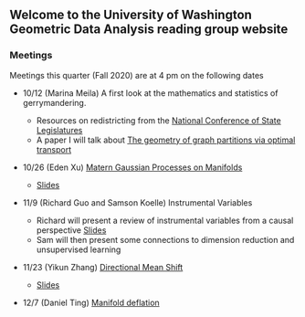 ## Welcome to the University of Washington Geometric Data Analysis reading group website


### Meetings

Meetings this quarter (Fall 2020) are at 4 pm on the following dates

- 10/12 (Marina Meila) A first look at the mathematics and statistics of gerrymandering.
  * Resources on redistricting from the [National Conference of State Legislatures](https://www.ncsl.org/research/redistricting/redistricting-criteria.aspx)
  * A paper I will talk about [The geometry of graph partitions via optimal transport](https://arxiv.org/pdf/1910.09618.pdf)

- 10/26 (Eden Xu) [Matern Gaussian Processes on Manifolds](https://arxiv.org/abs/2006.10160)
  * <a href="Gaussian_process_on_non_Euclidean_Domain.pdf">Slides</a>
  
- 11/9 (Richard Guo and Samson Koelle) Instrumental Variables
  * Richard will present a review of instrumental variables from a causal perspective <a href="slides-IV.pdf">Slides</a>
  * Sam will then present some connections to dimension reduction and unsupervised learning
 
- 11/23 (Yikun Zhang) <a href="https://arxiv.org/abs/2010.13523">Directional Mean Shift</a>
  * <a href="DirMS_Slides.pdf">Slides</a> 

- 12/7 (Daniel Ting) <a href="https://arxiv.org/abs/2007.03315">Manifold deflation</a>
